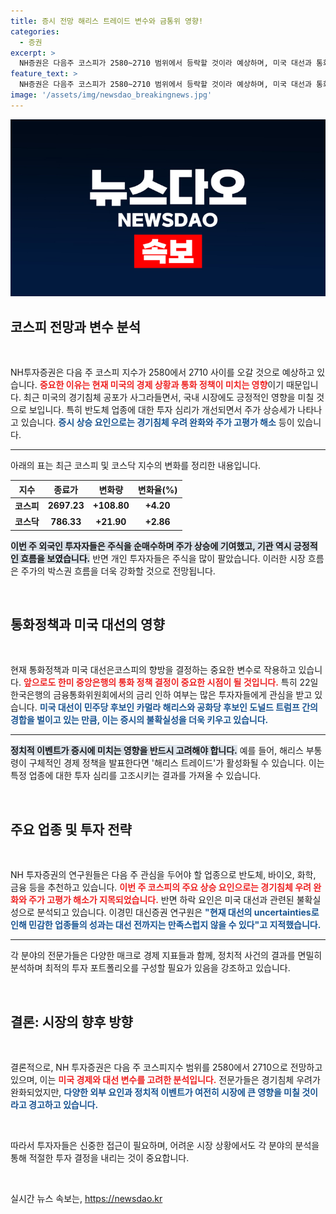 ```yaml
---
title: 증시 전망 해리스 트레이드 변수와 금통위 영향!
categories:
  - 증권
excerpt: >
  NH증권은 다음주 코스피가 2580~2710 범위에서 등락할 것이라 예상하며, 미국 대선과 통화정책이 주요 변수로 작용한다. 반도체, 바이오 등의 업종에 주목해야 한다. 클릭하여 더 알아보세요!
feature_text: >
  NH증권은 다음주 코스피가 2580~2710 범위에서 등락할 것이라 예상하며, 미국 대선과 통화정책이 주요 변수로 작용한다. 반도체, 바이오 등의 업종에 주목해야 한다. 클릭하여 더 알아보세요!
image: '/assets/img/newsdao_breakingnews.jpg'
---
```


<p><img src="/assets/img/newsdao_breakingnews.jpg" alt="koreaapp 속보" /></p>

<h2 data-ke-size="size26">코스피 전망과 변수 분석</h2>

<p data-ke-size="size16">&nbsp;</p>

<p>NH투자증권은 다음 주 코스피 지수가 2580에서 2710 사이를 오갈 것으로 예상하고 있습니다. <b><span style="color: #ee2323;">중요한 이유는 현재 미국의 경제 상황과 통화 정책이 미치는 영향</span></b>이기 때문입니다. 최근 미국의 경기침체 공포가 사그라들면서, 국내 시장에도 긍정적인 영향을 미칠 것으로 보입니다. 특히 반도체 업종에 대한 투자 심리가 개선되면서 주가 상승세가 나타나고 있습니다. <b><span style="color: #1a5490;">증시 상승 요인으로는 경기침체 우려 완화와 주가 고평가 해소</span></b> 등이 있습니다. </p>

<hr>

<p>아래의 표는 최근 코스피 및 코스닥 지수의 변화를 정리한 내용입니다.</p>

<table style="width: 100%;">
    <thead>
        <tr>
            <th>지수</th>
            <th>종료가</th>
            <th>변화량</th>
            <th>변화율(%)</th>
        </tr>
    </thead>
    <tbody>
        <tr>
            <td style="text-align: center; height: 17px;"><b>코스피</b></td>
            <td style="text-align: center; height: 17px;"><b>2697.23</b></td>
            <td style="text-align: center; height: 17px;"><b>+108.80</b></td>
            <td style="text-align: center; height: 17px;"><b>+4.20</b></td>
        </tr>
        <tr>
            <td style="text-align: center; height: 17px;"><b>코스닥</b></td>
            <td style="text-align: center; height: 17px;"><b>786.33</b></td>
            <td style="text-align: center; height: 17px;"><b>+21.90</b></td>
            <td style="text-align: center; height: 17px;"><b>+2.86</b></td>
        </tr>
    </tbody>
</table>

<p><b><span style="background-color: #21538527;">이번 주 외국인 투자자들은 주식을 순매수하며 주가 상승에 기여했고, 기관 역시 긍정적인 흐름을 보였습니다.</span></b> 반면 개인 투자자들은 주식을 많이 팔았습니다. 이러한 시장 흐름은 주가의 박스권 흐름을 더욱 강화할 것으로 전망됩니다. </p>

<p data-ke-size="size16">&nbsp;</p>

<h2 data-ke-size="size26">통화정책과 미국 대선의 영향</h2>

<p data-ke-size="size16">&nbsp;</p>

<p>현재 통화정책과 미국 대선은코스피의 향방을 결정하는 중요한 변수로 작용하고 있습니다. <b><span style="color: #ee2323;">앞으로도 한미 중앙은행의 통화 정책 결정이 중요한 시점이 될 것입니다.</span></b> 특히 22일 한국은행의 금융통화위원회에서의 금리 인하 여부는 많은 투자자들에게 관심을 받고 있습니다. <b><span style="color: #1a5490;">미국 대선이 민주당 후보인 카멀라 해리스와 공화당 후보인 도널드 트럼프 간의 경합을 벌이고 있는 만큼, 이는 증시의 불확실성을 더욱 키우고 있습니다.</span></b> </p>

<hr>

<p><b><span style="background-color: #21538527;">정치적 이벤트가 증시에 미치는 영향을 반드시 고려해야 합니다.</span></b> 예를 들어, 해리스 부통령이 구체적인 경제 정책을 발표한다면 '해리스 트레이드'가 활성화될 수 있습니다. 이는 특정 업종에 대한 투자 심리를 고조시키는 결과를 가져올 수 있습니다.</p>

<p data-ke-size="size16">&nbsp;</p>

<h2 data-ke-size="size26">주요 업종 및 투자 전략</h2>

<p data-ke-size="size16">&nbsp;</p>

<p>NH 투자증권의 연구원들은 다음 주 관심을 두어야 할 업종으로 반도체, 바이오, 화학, 금융 등을 추천하고 있습니다. <b><span style="color: #ee2323;">이번 주 코스피의 주요 상승 요인으로는 경기침체 우려 완화와 주가 고평가 해소가 지목되었습니다.</span></b> 반면 하락 요인은 미국 대선과 관련된 불확실성으로 분석되고 있습니다. 이경민 대신증권 연구원은 <b><span style="color: #1a5490;">"현재 대선의 uncertainties로 인해 민감한 업종들의 성과는 대선 전까지는 만족스럽지 않을 수 있다"고 지적했습니다.</span></b></p>

<hr>

<p>각 분야의 전문가들은 다양한 매크로 경제 지표들과 함께, 정치적 사건의 결과를 면밀히 분석하며 최적의 투자 포트폴리오를 구성할 필요가 있음을 강조하고 있습니다. </p>

<p data-ke-size="size16">&nbsp;</p>

<h2 data-ke-size="size26">결론: 시장의 향후 방향</h2>

<p data-ke-size="size16">&nbsp;</p>

<p>결론적으로, NH 투자증권은 다음 주 코스피지수 범위를 2580에서 2710으로 전망하고 있으며, 이는 <b><span style="color: #ee2323;">미국 경제와 대선 변수를 고려한 분석입니다.</span></b> 전문가들은 경기침체 우려가 완화되었지만, <b><span style="color: #1a5490;">다양한 외부 요인과 정치적 이벤트가 여전히 시장에 큰 영향을 미칠 것이라고 경고하고 있습니다.</span></b> </p>

<p data-ke-size="size16">&nbsp;</p>

<p>따라서 투자자들은 신중한 접근이 필요하며, 어려운 시장 상황에서도 각 분야의 분석을 통해 적절한 투자 결정을 내리는 것이 중요합니다. </p>

<p data-ke-size="size16">&nbsp;</p>
실시간 뉴스 속보는, <a href="https://newsdao.kr" rel="dofollow">https://newsdao.kr</a>


